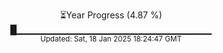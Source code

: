 <p align="center">
⏳Year Progress (4.87 %) <br>
█▁▁▁▁▁▁▁▁▁▁▁▁▁▁▁▁▁▁▁▁▁▁▁▁▁▁▁▁▁ <br>
<sub>Updated: Sat, 18 Jan 2025 18:24:47 GMT</sub>
</p>

